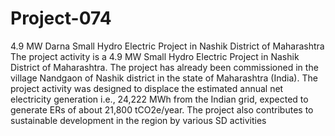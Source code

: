 # Project-074
4.9 MW Darna Small Hydro Electric Project in Nashik District of Maharashtra
The project activity is a 4.9 MW Small Hydro Electric Project in Nashik District of Maharashtra. The project has already been commissioned in the village Nandgaon of Nashik district in the state of Maharashtra (India). The project activity was designed to displace the estimated annual net electricity generation i.e., 24,222 MWh from the Indian grid, expected to generate ERs of about 21,800 tCO2e/year. The project also contributes to sustainable development in the region by various SD activities
